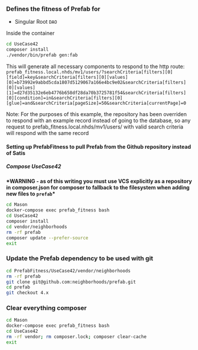 ### Defines the fitness of Prefab for
* Singular Root `DAO`

Inside the container
```bash
cd UseCase42
composer install
./vendor/bin/prefab gen:fab
```

This will generate all necessary components to respond to the http route:
`prefab_fitness.local.nhds/mv1/users/?searchCriteria[filters][0][field]=key&searchCriteria[filters][0][values][0]=b73992e9abbd5cda1807d5129067a166e4bc9e02&searchCriteria[filters][0][values][1]=d27d35132e6eb4776b658df28da70b3725781f54&searchCriteria[filters][0][condition]=in&searchCriteria[filters][0][glue]=and&searchCriteria[pageSize]=50&searchCriteria[currentPage]=0`

Note: For the purposes of this example, the repository has been overriden to respond with an example record instead of going to the database, so any request to prefab_fitness.local.nhds/mv1/users/ with valid search criteria will respond with the same record

#### Setting up PrefabFitness to pull Prefab from the Github repository instead of Satis
##### Compose UseCase42
**\*WARNING - as of this writing you must use VCS explicitly as a repository in composer.json for composer to fallback to the filesystem when adding new files to `prefab`\***
```bash
cd Mason
docker-compose exec prefab_fitness bash
cd UseCase42
composer install
cd vendor/neighborhoods
rm -rf prefab
composer update --prefer-source
exit
```

### Update the Prefab dependency to be used with git

```bash
cd PrefabFitness/UseCase42/vendor/neighborhoods
rm -rf prefab
git clone git@github.com:neighborhoods/prefab.git
cd prefab
git checkout 4.x
```

### Clear everything composer

```bash
cd Mason
docker-compose exec prefab_fitness bash
cd UseCase42
rm -rf vendor; rm composer.lock; composer clear-cache
exit
```
